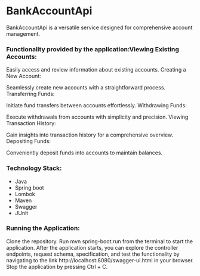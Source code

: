 # BankAccountApi

BankAccountApi is a versatile service designed for comprehensive account management.


### Functionality provided by the application:Viewing Existing Accounts:

Easily access and review information about existing accounts.
Creating a New Account:

Seamlessly create new accounts with a straightforward process.
Transferring Funds:

Initiate fund transfers between accounts effortlessly.
Withdrawing Funds:

Execute withdrawals from accounts with simplicity and precision.
Viewing Transaction History:

Gain insights into transaction history for a comprehensive overview.
Depositing Funds:

Conveniently deposit funds into accounts to maintain balances.

### Technology Stack:
* Java
* Spring boot
* Lombok
* Maven
* Swagger
* JUnit

### Running the Application:
Clone the repository.
Run mvn spring-boot:run from the terminal to start the application.
After the application starts, you can explore the controller endpoints, request schema, specification, and test the functionality by navigating to the link http://localhost:8080/swagger-ui.html in your browser.
Stop the application by pressing Ctrl + C.





